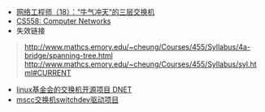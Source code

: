 - [网络工程师（18）：“牛气冲天”的三层交换机](https://zhuanlan.zhihu.com/p/138378321)
- [CS558: Computer Networks](https://www.cs.emory.edu/~cheung/Courses/558/Syllabus/syl.html#CURRENT)
- 失效链接
> http://www.mathcs.emory.edu/~cheung/Courses/455/Syllabus/4a-bridge/spanning-tree.html
> http://www.mathcs.emory.edu/~cheung/Courses/455/Syllabus/syl.html#CURRENT
- [linux基金会的交换机开源项目 DNET](https://dent.dev/)
- [mscc交换机switchdev驱动项目](https://bootlin.com/blog/free-electrons-contributes-linux-support-for-microsemi-mips-soc/)

